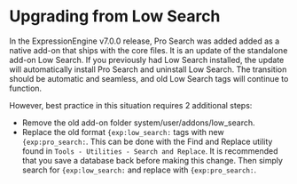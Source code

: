<!--
    This source file is part of the open source project
    ExpressionEngine User Guide (https://github.com/ExpressionEngine/ExpressionEngine-User-Guide)

    @link      https://expressionengine.com/
    @copyright Copyright (c) 2003-2020, Packet Tide, LLC (https://packettide.com)
    @license   https://expressionengine.com/license Licensed under Apache License, Version 2.0
-->

# Upgrading from Low Search

In the ExpressionEngine v7.0.0 release, Pro Search was added added as a native add-on that ships with the core files.  It is an update of the standalone add-on Low Search.  If you previously had Low Search installed, the update will automatically install Pro Search and uninstall Low Search.  The transition should be automatic and seamless, and old Low Search tags will continue to function.

However, best practice in this situation requires 2 additional steps:

- Remove the old add-on folder system/user/addons/low_search.  
- Replace the old format ``{exp:low_search:`` tags with new ``{exp:pro_search:``.  This can be done with the Find and Replace utility found in  `Tools - Utilities - Search and Replace`. It is recommended that you save a database back before making this change.  Then simply search for `{exp:low_search:` and replace with `{exp:pro_search:`. 